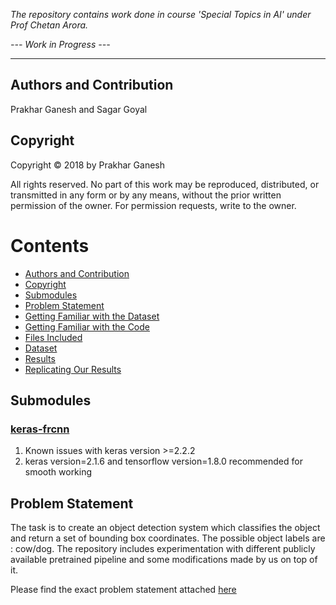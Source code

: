 *The repository contains work done in course 'Special Topics in AI' under Prof Chetan Arora.*

*--- Work in Progress ---*

-------

## Authors and Contribution
Prakhar Ganesh and Sagar Goyal

## Copyright

Copyright © 2018 by Prakhar Ganesh

All rights reserved. No part of this work may be reproduced, distributed, or transmitted in any form or by any means, without the prior written permission of the owner. For permission requests, write to the owner.

# Contents

* [Authors and Contribution](#authors-and-contribution)
* [Copyright](#copyright)
* [Submodules](#submodules)
* [Problem Statement](#problem-statement)
* [Getting Familiar with the Dataset](#getting-familiar-with-the-dataset)
* [Getting Familiar with the Code](#getting-familiar-with-the-code)
* [Files Included](#files-included)
* [Dataset](#dataset)
* [Results](#results)
* [Replicating Our Results](#replicating-our-results)

## Submodules

### [keras-frcnn](https://github.com/kbardool/keras-frcnn/tree/59e12699aea69fa9e15c7ec74694e43087d02240)
1. Known issues with keras version >=2.2.2
2. keras version=2.1.6 and tensorflow version=1.8.0 recommended for smooth working

## Problem Statement

The task is to create an object detection system which classifies the object and return a set of bounding box coordinates. The possible object labels are : cow/dog. The repository includes experimentation with different publicly available pretrained pipeline and some modifications made by us on top of it.

Please find the exact problem statement attached [here](https://github.com/prakharg24/object_detection/Assignment.pdf)